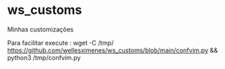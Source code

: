 # ws_customs
Minhas customizações

Para facilitar execute : wget -C /tmp/ https://github.com/wellesximenes/ws_customs/blob/main/confvim.py && python3 /tmp/confvim.py

